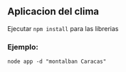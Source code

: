 ## Aplicacion del clima 

Ejecutar ```npm install``` para las librerias

### Ejemplo:

```node app -d "montalban Caracas"```
